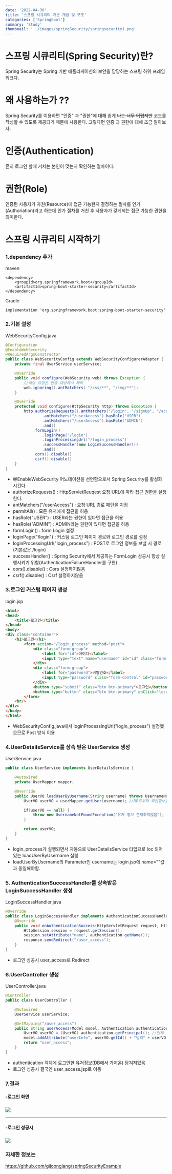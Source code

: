 ```yaml
---
date: '2022-04-30'
title: '스프링 시큐리티 기본 개념 및 구조'
categories: ['Springboot']
summary: 'Study'
thumbnail: '../images/springSecurity/springsecurity1.png'
---
```


# 스프링 시큐리티(Spring Security)란?
Spring Security는 Spring 기반 애플리케이션의 보안을 담당하는 스프링 하위 프레임워크다.

# 왜 사용하는가 ??
Spring Security를 이용하면 "인증" 과 "권한"에 대해 쉽게 <STRIKE>나는 너무 어렵지만</STRIKE> 코드를 작성할 수 있도록 제공되기 때문에 사용한다.
그렇다면 인증 과 권한에 대해 조금 알아보자.

# 인증(Authentication)
흔히 로그인 할때 거치는 본인이 맞는지 확인하는 절차이다.

# 권한(Role)
인증된 사용자가 자원(Resource)에 접근 가능한지 결정하는 절차를 인가(Authoriation)라고 하는데 인가 절차를 거친 후 
사용자가 갖게되는 접근 가능한 권한을 의미한다.

# 스프링 시큐리티 시작하기
### 1.dependency 추가

maven
```
<dependency>
    <groupId>org.springframework.boot</groupId>
    <artifactId>spring-boot-starter-security</artifactId>
</dependency>
```

Gradle
```
implementation 'org.springframework.boot:spring-boot-starter-security'
```

### 2.기본 설정
WebSecurityConfig.java
```java
@Configuration
@EnableWebSecurity
@RequiredArgsConstructor
public class WebSecurityConfig extends WebSecurityConfigurerAdapter {
    private final UserService userService;

    @Override
    public void configure(WebSecurity web) throws Exception {
        //해당 요청은 인증 대상에서 제외
        web.ignoring().antMatchers( "/css/**", "/img/**");
    }

    @Override
    protected void configure(HttpSecurity http) throws Exception {
        http.authorizeRequests().antMatchers("/login", "/signUp", "/access_reject", "/resources/**").permitAll()
                .antMatchers("/userAccess").hasRole("USER")
                .antMatchers("/userAccess").hasRole("ADMIN")
                .and()
            .formLogin()
                .loginPage("/login")
                .loginProcessingUrl("/login_process")
                .successHandler(new LoginSuccessHandler())
                .and()
            .cors().disable()
            .csrf().disable()
    }
}
```
- @EnableWebSecurity 어노테이션을 선언함으로서 Spring Security를 활성화 시킨다.
- authorizeRequests() : HttpServletReuqest 요청 URL에 따라 접근 권한을 설정한다.
- antMatchers("/userAccess") : 요청 URL 경로 패턴을 지정
- permitAll() : 모든 유저에게 접근을 허용
- hasRole("USER") : USER라는 권한이 있다면 접근을 허용
- hasRole("ADMIN") : ADMIN라는 권한이 있다면 접근을 허용
- formLogin() : form Login 설정
- loginPage("/login") : 커스텀 로그인 페이지 경로와 로그인 경로를 설정
- loginProcessingUrl("login_process") : POST로 로그인 정보를 보낼 시 경로 (기본값은 /login)
- successHandler() : Spring Security에서 제공하는 FormLogin 성공시 항상 실행시키기 위함(AuthenticationFailureHandler를 구현)
- cors().disable() : Cors 설정하지않음
- csrf().disable() : Csrf 설정하지않음

### 3.로그인 커스텀 페이지 생성
login.jsp
```html
<html>
<head>
    <title>로그인</title>
</head>
<body>
<div class="container">
    <h1>로그인</h1>
        <form action="/login_process" method="post">
            <div class="form-group">
                <label for="id">아이디</label>
                <input type="text" name="username" id="id" class="form-control" placeholder="아이디 입력해주세요">
            </div>
            <div class="form-group">
                <label for="password">비밀번호</label>
                <input type="password" class="form-control" id="password" name="password" placeholder="비밀번호 입력해주세요">
            </div>
            <button type="submit" class="btn btn-primary">로그인</button>
            <button type="button" class="btn btn-primary" onClick="location.href='signUp'">회원가입</button>
        </form>
    <br/>
</div>
</body>
</html>
```
- WebSecurityConfig.java에서 loginProcessingUrl("login_process") 설정했으므로 Post 방식 이용

### 4.UserDetailsService를 상속 받은 UserService 생성
UserService.java
```java
public class UserService implements UserDetailsService {

    @Autowired
    private UserMapper mapper;

    @Override
    public UserVO loadUserByUsername(String username) throws UsernameNotFoundException {
        UserVO userVO = userMapper.getUser(username); //DB로부터 회원정보를 가져와 회원이 존재하는지 확인

        if(userVO == null) { 
            throw new UsernameNotFoundException("유저 정보 존재하지않음");
        }

        return userVO;
    }
}
```
- login_process가 실행되면서 자동으로 UserDetailsService 타입으로 Ioc 되어있는 loadUserByUsername 실행
- loadUserByUsername의 Parameter인 username는 login.jsp에 name=""값과 동일해야함.

### 5. AuthenticationSuccessHandler를 상속받은 LoginSuccessHandler 생성
LoginSuccessHandler.java
```java
@Override
public class LoginSuccessHandler implements AuthenticationSuccessHandler {
    @Override
    public void onAuthenticationSuccess(HttpServletRequest request, HttpServletResponse response, Authentication authentication) throws IOException {
        HttpSession session = request.getSession();
        session.setAttribute("name", authentication.getName());
        response.sendRedirect("/user_access");  
    }
}
```    
- 로그인 성공시 user_access로 Redirect

### 6.UserController 생성
UserController.java
```java
@Controller
public class UserController {

    @Autowired
    UserService userService;

    @GetMapping("/user_access")
    public String userAccess(Model model, Authentication authentication) {
        UserVO userVO = (UserVO) authentication.getPrincipal(); //현재 로그인한 유저의 정보를 받아온다.
        model.addAttribute("userInfo", userVO.getId() + "님의" + userVO.getUserName() + "님");
        return "user_access";
    }
}
```
- authentication 객체에 로그인한 유저정보(DB에서 가져온) 담겨져있음
- 로그인 성공시 결국엔 user_access.jsp로 이동

### 7.결과
#### -로그인 화면
### <img src="../images/springSecurity/springsecurity2.png" />
---
#### -로그인 성공시
### <img src="../images/springSecurity/springsecurity3.png" />

### 자세한 정보는
<https://github.com/gijoongjang/springSecurityExample>





